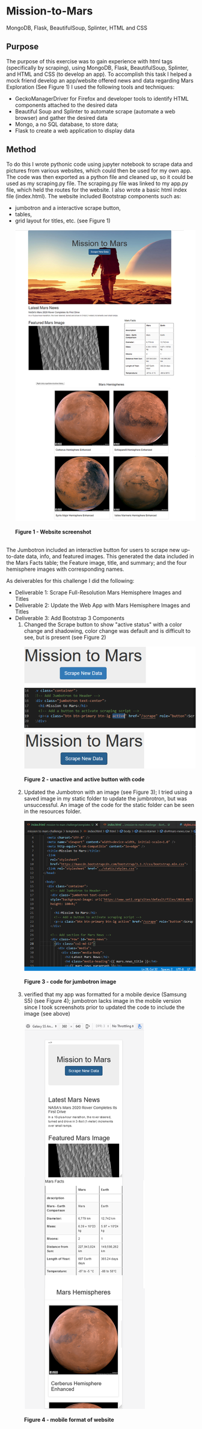 # Mission-to-Mars
MongoDB, Flask, BeautifulSoup, Splinter, HTML and CSS

## Purpose
The purpose of this exercise was to gain experience with html tags (specifically by scraping), using MongoDB, Flask, BeautifulSoup, Splinter, and HTML and CSS (to develop an app). To accomplish this task I helped a mock friend develop an app/website offered news and data regarding Mars Exploration (See Figure 1)  I used the following tools and techniques:
* GeckoManagerDriver for Firefox and developer tools to identify HTML components attached to the desired data
* Beautiful Soup and Splinter to automate scrape (automate a web browser) and gather the desired data 
* Mongo, a no SQL database, to store data;
* Flask to create a web application to display data

## Method
To do this I wrote pythonic code using jupyter notebook to scrape data and pictures from various websites, which could then be used for my own app.  The code was then exported as a python file and cleaned up, so it could be used as my scraping.py file.  The scraping.py file was linked to my app.py file, which held the routes for the website.  I also wrote a basic html index file (index.html). The website included Bootstrap components such as: 
* jumbotron and a interactive scrape button, 
* tables,
* grid layout for titles, etc. (see Figure 1)<br><br>
![This is an image](https://github.com/bartblack13/Mission-to-Mars/blob/main/Resources/website.png)<br><br>
**Figure 1 - Website screenshot** <br><br>

The Jumbotron included an interactive button for users to scrape new up-to-date data, info, and featured images.  This generated the data included in the Mars Facts table; the Feature image, title, and summary; and the four hemisphere images with corresponding names.

As deiverables for this challenge I did the following: 

* Deliverable 1: Scrape Full-Resolution Mars Hemisphere Images and Titles
* Deliverable 2: Update the Web App with Mars Hemisphere Images and Titles
* Deliverable 3: Add Bootstrap 3 Components
  1) Changed the Scrape button to show "active status" with a color change and shadowing, color change was default and is difficult to see, but is present (see Figure 2)<br><br>
![This is an image](https://github.com/bartblack13/Mission-to-Mars/blob/main/Resources/button%20active.png)<br><br>
**Figure 2 - unactive and active button with code** <br><br>
  2) Updated the Jumbotron with an image (see Figure 3); I tried using a saved image in my static folder to update the jumbrotron, but was unsuccessful.  An image of the code for the static folder can be seen in the resources folder. <br><br>
![This is an image](https://github.com/bartblack13/Mission-to-Mars/blob/main/Resources/jumbotron%20code.png)<br><br>
**Figure 3 - code for jumbotron image** <br><br>
  3) verified that my app was formatted for a mobile device (Samsung S5) (see Figure 4); jumbotron lacks image in the mobile version since I took screenshots prior to updated the code to include the image (see above)<br><br>
![This is an image](https://github.com/bartblack13/Mission-to-Mars/blob/main/Resources/mobile%20app.png)<br><br>
**Figure 4 - mobile format of website** <br><br>
